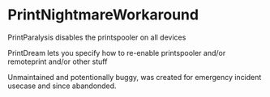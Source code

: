 # PrintNightmareWorkaround

PrintParalysis disables the printspooler on all devices

PrintDream lets you specify how to re-enable printspooler and/or remoteprint and/or other stuff


Unmaintained and potentionally buggy, was created for emergency incident usecase and since abandonded.
